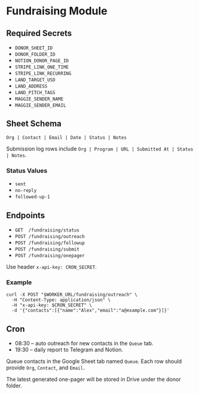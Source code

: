 # Fundraising Module

## Required Secrets
- `DONOR_SHEET_ID`
- `DONOR_FOLDER_ID`
- `NOTION_DONOR_PAGE_ID`
- `STRIPE_LINK_ONE_TIME`
- `STRIPE_LINK_RECURRING`
- `LAND_TARGET_USD`
- `LAND_ADDRESS`
- `LAND_PITCH_TAGS`
- `MAGGIE_SENDER_NAME`
- `MAGGIE_SENDER_EMAIL`

## Sheet Schema
`Org | Contact | Email | Date | Status | Notes`

Submission log rows include `Org | Program | URL | Submitted At | Status | Notes`.

### Status Values
- `sent`
- `no-reply`
- `followed-up-1`

## Endpoints
- `GET  /fundraising/status`
- `POST /fundraising/outreach`
- `POST /fundraising/followup`
- `POST /fundraising/submit`
- `POST /fundraising/onepager`

Use header `x-api-key: CRON_SECRET`.

### Example
```
curl -X POST "$WORKER_URL/fundraising/outreach" \
  -H "Content-Type: application/json" \
  -H "x-api-key: $CRON_SECRET" \
  -d '{"contacts":[{"name":"Alex","email":"a@example.com"}]}'
```

## Cron
- 08:30 – auto outreach for new contacts in the `Queue` tab.
- 19:30 – daily report to Telegram and Notion.

Queue contacts in the Google Sheet tab named `Queue`. Each row should provide `Org`, `Contact`, and `Email`.

The latest generated one-pager will be stored in Drive under the donor folder.
